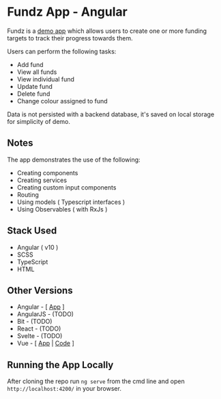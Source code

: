 # Fundz App - Angular

Fundz is a [demo app](http://www.scottturner.co.uk/examples/fundz/fundz-angular) which allows users to create one or more
funding targets to track their progress towards them.

Users can perform the following tasks:

- Add fund
- View all funds
- View individual fund
- Update fund
- Delete fund
- Change colour assigned to fund

Data is not persisted with a backend database, it's saved on local storage for simplicity of demo.

## Notes

The app demonstrates the use of the following:

- Creating components
- Creating services
- Creating custom input components
- Routing
- Using models ( Typescript interfaces )
- Using Observables ( with RxJs )

## Stack Used

- Angular ( v10 )
- SCSS
- TypeScript
- HTML

## Other Versions

- Angular - [ [App](http://www.scottturner.co.uk/examples/fundz/fundz-angular) ]
- AngularJS - (TODO)
- Bit - (TODO)
- React - (TODO)
- Svelte - (TODO)
- Vue - [ [App](http://www.scottturner.co.uk/examples/fundz/fundz-vue) | [Code](https://github.com/turner1979/fundz-vue) ]

## Running the App Locally

After cloning the repo run `ng serve` from the cmd line and open `http://localhost:4200/` in your browser.
